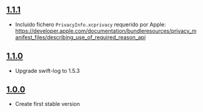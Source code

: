 ## [1.1.1](https://github.com/SDOSLabs/ALTENLoggerCore/tree/1.1.1)
- Incluido fichero `PrivacyInfo.xcprivacy` requerido por Apple: https://developer.apple.com/documentation/bundleresources/privacy_manifest_files/describing_use_of_required_reason_api

## [1.1.0](https://github.com/SDOSLabs/ALTENLoggerCore/tree/1.1.0)

- Upgrade swift-log to 1.5.3

## [1.0.0](https://github.com/SDOSLabs/ALTENLoggerCore/tree/1.0.0)

- Create first stable version

